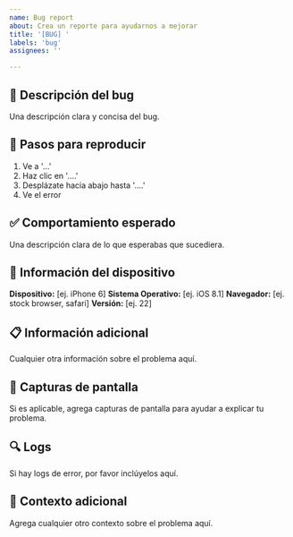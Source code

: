 ```yaml
---
name: Bug report
about: Crea un reporte para ayudarnos a mejorar
title: '[BUG] '
labels: 'bug'
assignees: ''

---
```


## 🐛 Descripción del bug

Una descripción clara y concisa del bug.

## 🔄 Pasos para reproducir

1. Ve a '...'
2. Haz clic en '....'
3. Desplázate hacia abajo hasta '....'
4. Ve el error

## ✅ Comportamiento esperado

Una descripción clara de lo que esperabas que sucediera.

## 📱 Información del dispositivo

**Dispositivo:** [ej. iPhone 6]
**Sistema Operativo:** [ej. iOS 8.1]
**Navegador:** [ej. stock browser, safari]
**Versión:** [ej. 22]

## 📋 Información adicional

Cualquier otra información sobre el problema aquí.

## 📸 Capturas de pantalla

Si es aplicable, agrega capturas de pantalla para ayudar a explicar tu problema.

## 🔍 Logs

Si hay logs de error, por favor inclúyelos aquí.

## 📝 Contexto adicional

Agrega cualquier otro contexto sobre el problema aquí.
